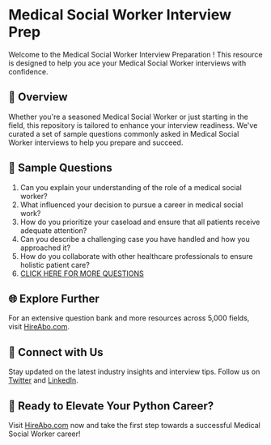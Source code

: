 # Medical Social Worker Interview Prep

Welcome to the Medical Social Worker Interview Preparation ! This resource is designed to help you ace your Medical Social Worker interviews with confidence.

## 🚀 Overview

Whether you're a seasoned Medical Social Worker or just starting in the field, this repository is tailored to enhance your interview readiness. We've curated a set of sample questions commonly asked in Medical Social Worker interviews to help you prepare and succeed.

## 📝 Sample Questions

1. Can you explain your understanding of the role of a medical social worker?
2. What influenced your decision to pursue a career in medical social work?
3. How do you prioritize your caseload and ensure that all patients receive adequate attention?
4. Can you describe a challenging case you have handled and how you approached it?
5. How do you collaborate with other healthcare professionals to ensure holistic patient care?
6. [CLICK HERE FOR MORE QUESTIONS](https://hireabo.com/job/13_0_3/Medical%20Social%20Worker)

## 🌐 Explore Further

For an extensive question bank and more resources across 5,000 fields, visit [HireAbo.com](https://www.hireabo.com).

## 📱 Connect with Us

Stay updated on the latest industry insights and interview tips. Follow us on [Twitter](https://twitter.com/hireabo) and [LinkedIn](https://www.linkedin.com/in/hire-abo-3609972a8/).

## 🚀 Ready to Elevate Your Python Career?

Visit [HireAbo.com](https://www.hireabo.com) now and take the first step towards a successful Medical Social Worker career!